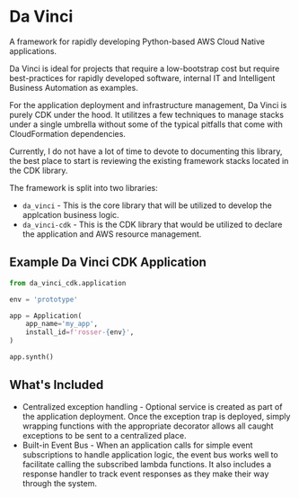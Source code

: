 Da Vinci
========
A framework for rapidly developing Python-based AWS Cloud Native applications.

Da Vinci is ideal for projects that require a low-bootstrap cost but require
best-practices for rapidly developed software, internal IT and Intelligent
Business Automation as examples.

For the application deployment and infrastructure management, Da Vinci is purely
CDK under the hood. It utilitzes a few techniques to manage stacks under a single
umbrella without some of the typical pitfalls that come with CloudFormation dependencies.

Currently, I do not have a lot of time to devote to documenting this library, the best place to start is reviewing the
existing framework stacks located in the CDK library.

The framework is split into two libraries:

- `da_vinci` - This is the core library that will be utilized to develop the applcation business logic.
- `da_vinci-cdk` - This is the CDK library that would be utilized to declare the application and AWS resource management.

Example Da Vinci CDK Application
---------------------------------

```python
from da_vinci_cdk.application

env = 'prototype'

app = Application(
    app_name='my_app',
    install_id=f'rosser-{env}',
)

app.synth()
```

What's Included
---------------
- Centralized exception handling - Optional service is created as part of the application deployment. Once the exception trap is deployed, simply wrapping functions with the appropriate decorator allows all caught exceptions to be sent to a centralized place.
- Built-in Event Bus - When an application calls for simple event subscriptions to handle application logic, the event bus works well to facilitate calling the subscribed lambda functions. It also includes a response handler to track event responses as they make their way through the system.